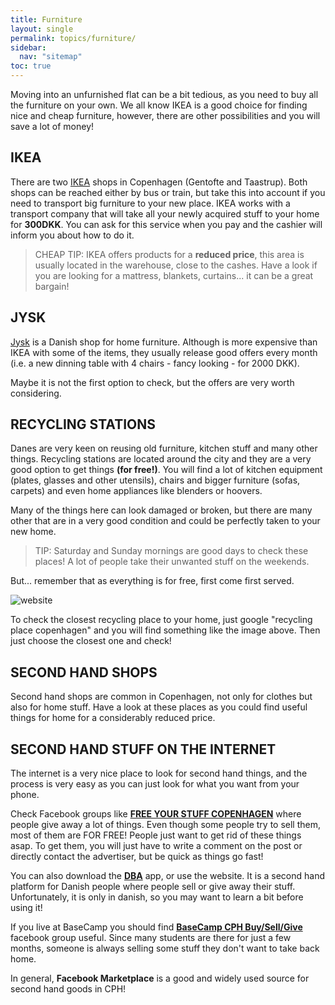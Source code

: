 ```yaml
---
title: Furniture
layout: single
permalink: topics/furniture/
sidebar:
  nav: "sitemap"
toc: true
---
```


<!-- # How to furnish your new home? -->
Moving into an unfurnished flat can be a bit tedious, as you need to buy all the furniture on your own. We all know IKEA is a good choice for finding nice and cheap furniture, however, there are other possibilities and you will save a lot of money!

## IKEA 
There are two [IKEA](https://www.ikea.com/) shops in Copenhagen (Gentofte and Taastrup). Both shops can be reached either by bus or train, but take this into account if you need to transport big furniture to your new place. IKEA works with a transport company that will take all your newly acquired stuff to your home for **300DKK**. You can ask for this service when you pay and the cashier will inform you about how to do it. 

>CHEAP TIP:
IKEA offers products for a **reduced price**, this area is usually located in the warehouse, close to the cashes. Have a look if you are looking for a mattress, blankets, curtains... it can be a great bargain!

## JYSK

[Jysk](https://jysk.dk/) is a Danish shop for home furniture. Although is more expensive than IKEA with some of the items, they usually release good offers every month (i.e. a new dinning table with 4 chairs - fancy looking - for 2000 DKK). 

Maybe it is not the first option to check, but the offers are very worth considering. 

## RECYCLING STATIONS

Danes are very keen on reusing old furniture, kitchen stuff and many other things. Recycling stations are located around the city and they are a very good option to get things **(for free!)**. You will find a lot of kitchen equipment (plates, glasses and other utensils), chairs and bigger furniture (sofas, carpets) and even home appliances like blenders or hoovers. 

Many of the things here can look damaged or broken, but there are many other that are in a very good condition and could be perfectly taken to your new home. 

>TIP: Saturday and Sunday mornings are good days to check these places! A lot of people take their unwanted stuff on the weekends. 

But... remember that as everything is for free, first come first served. 

![website](Figures/Places.png)

To check the closest recycling place to your home, just google "recycling place copenhagen" and you will find something like the image above. Then just choose the closest one and check!

## SECOND HAND SHOPS

Second hand shops are common in Copenhagen, not only for clothes but also for home stuff. Have a look at these places as you could find useful things for home for a considerably reduced price. 

## SECOND HAND STUFF ON THE INTERNET 

The internet is a very nice place to look for second hand things, and the process is very easy as you can just look for what you want from your phone. 

Check Facebook groups like [**FREE YOUR STUFF COPENHAGEN**](https://www.facebook.com/groups/freethestuffcph/) where people give away a lot of things. Even though some people try to sell them, most of them are FOR FREE! People just want to get rid of these things asap. To get them, you will just have to write a comment on the post or directly contact the advertiser, but be quick as things go fast!

You can also download the [**DBA**](https://www.dba.dk/) app, or use the website. It is a second hand platform for Danish people where people sell or give away their stuff. Unfortunately, it is only in danish, so you may want to learn a bit before using it!

If you live at BaseCamp you should find [**BaseCamp CPH Buy/Sell/Give**](https://www.facebook.com/groups/1841985679414331/) facebook group useful. Since many students are there for just a few months, someone is always selling some stuff they don't want to take back home.

In general, **Facebook Marketplace** is a good and widely used source for second hand goods in CPH!


